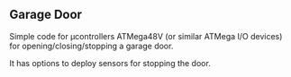 Garage Door
-----------

Simple code for µcontrollers ATMega48V (or similar ATMega I/O devices) for opening/closing/stopping a garage door.

It has options to deploy sensors for stopping the door.


